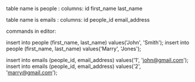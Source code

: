 table name is people :
                     columns:
                     id
                     first_name 
                     last_name

table name is emails :
                    columns:
                    id
                    people_id
                    email_address


commands in editor:

insert into people (first_name, last_name) values('John', 'Smith');
insert into people (first_name, last_name) values('Marry', 'Jones');

insert into emails (people_id, email_address) values('1', 'john@gmail.com');
insert into emails (people_id, email_address) values('2', 'marry@gmail.com');

